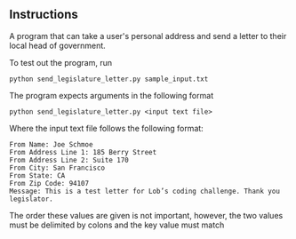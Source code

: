 ## Instructions
A program that can take a user's personal address and send a letter to their local head of government.

To test out the program, run
```
python send_legislature_letter.py sample_input.txt
```
The program expects arguments in the following format
```
python send_legislature_letter.py <input text file>
```
Where the input text file follows the following format:
```
From Name: Joe Schmoe
From Address Line 1: 185 Berry Street
From Address Line 2: Suite 170
From City: San Francisco
From State: CA
From Zip Code: 94107
Message: This is a test letter for Lob’s coding challenge. Thank you legislator.
```
The order these values are given is not important, however, the two values must be delimited by colons and the key value must match
